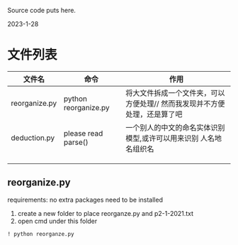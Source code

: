 Source code puts here.

2023-1-28



# 文件列表

| 文件名        | 命令                 | 作用                                                         |
| ------------- | -------------------- | ------------------------------------------------------------ |
| reorganize.py | python reorganize.py | 将大文件拆成一个文件夹，可以方便处理// 然而我发现并不方便处理，还是算了吧 |
| deduction.py  | please read parse()  | 一个别人的中文的命名实体识别模型,或许可以用来识别 人名地名组织名 |
|               |                      |                                                              |
|               |                      |                                                              |
|               |                      |                                                              |

## reorganize.py

requirements: no extra packages need to be installed

1. create a new folder to place reorganze.py and p2-1-2021.txt
2. open cmd under this folder

```
! python reorganze.py
```